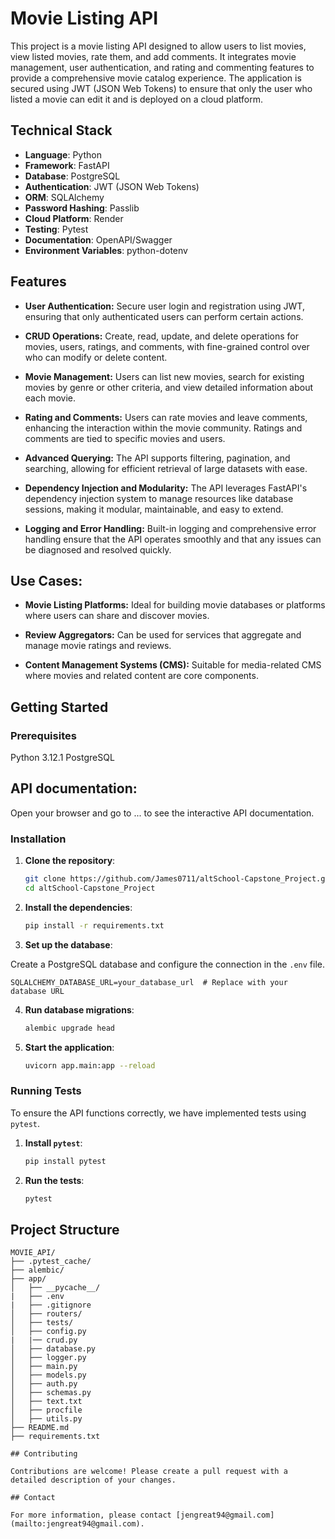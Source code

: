 # Movie Listing API

This project is a movie listing API designed to allow users to list movies, view listed movies, rate them, and add comments. It integrates movie management, user authentication, and rating and commenting features to provide a comprehensive movie catalog experience. The application is secured using JWT (JSON Web Tokens) to ensure that only the user who listed a movie can edit it and is deployed on a cloud platform.

## Technical Stack

- **Language**: Python
- **Framework**: FastAPI
- **Database**: PostgreSQL
- **Authentication**: JWT (JSON Web Tokens)
- **ORM**: SQLAlchemy
- **Password Hashing**: Passlib
- **Cloud Platform**: Render
- **Testing**: Pytest
- **Documentation**: OpenAPI/Swagger
- **Environment Variables**: python-dotenv


## Features

- **User Authentication:**
Secure user login and registration using JWT, ensuring that only authenticated users can perform certain actions.

- **CRUD Operations:**
Create, read, update, and delete operations for movies, users, ratings, and comments, with fine-grained control over who can modify or delete content.

- **Movie Management:**
Users can list new movies, search for existing movies by genre or other criteria, and view detailed information about each movie.

- **Rating and Comments:**
Users can rate movies and leave comments, enhancing the interaction within the movie community. Ratings and comments are tied to specific movies and users.

- **Advanced Querying:**
The API supports filtering, pagination, and searching, allowing for efficient retrieval of large datasets with ease.

- **Dependency Injection and Modularity:**
The API leverages FastAPI's dependency injection system to manage resources like database sessions, making it modular, maintainable, and easy to extend.

- **Logging and Error Handling:**
Built-in logging and comprehensive error handling ensure that the API operates smoothly and that any issues can be diagnosed and resolved quickly.


## Use Cases:

- **Movie Listing Platforms:** Ideal for building movie databases or platforms where users can share and discover movies.

- **Review Aggregators:** Can be used for services that aggregate and manage movie ratings and reviews.

- **Content Management Systems (CMS):** Suitable for media-related CMS where movies and related content are core components.

## Getting Started

### Prerequisites

Python 3.12.1
PostgreSQL

## API documentation:

Open your browser and go to ... to see the interactive API documentation.


### Installation

1. **Clone the repository**:

   ```sh
   git clone https://github.com/James0711/altSchool-Capstone_Project.git
   cd altSchool-Capstone_Project
   ``` 

2. **Install the dependencies**:

    ```sh
    pip install -r requirements.txt
    ```

3. **Set up the database**: 

Create a PostgreSQL database and configure the connection in the `.env` file.
```
SQLALCHEMY_DATABASE_URL=your_database_url  # Replace with your database URL
```

4. **Run database migrations**:

   ```sh
   alembic upgrade head
   ```

5. **Start the application**:

    ```sh
    uvicorn app.main:app --reload
    ```

### Running Tests

To ensure the API functions correctly, we have implemented tests using `pytest`.

1. **Install `pytest`**:

   ```sh
   pip install pytest
   ```

2. **Run the tests**:
   ```sh
   pytest
   ```

## Project Structure

```
MOVIE_API/
├── .pytest_cache/
├── alembic/      
├── app/
│   ├── __pycache__/
|   ├── .env
|   ├── .gitignore
│   ├── routers/
│   ├── tests/
│   ├── config.py
|   |── crud.py
│   ├── database.py
│   ├── logger.py
│   ├── main.py
│   ├── models.py
│   ├── auth.py
│   ├── schemas.py
│   ├── text.txt
│   ├── procfile
│   ├── utils.py
├── README.md 
├── requirements.txt

## Contributing

Contributions are welcome! Please create a pull request with a detailed description of your changes.

## Contact

For more information, please contact [jengreat94@gmail.com](mailto:jengreat94@gmail.com).